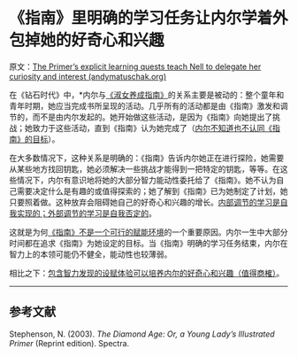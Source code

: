 # 《指南》里明确的学习任务让内尔学着外包掉她的好奇心和兴趣

原文：[The Primer’s explicit learning quests teach Nell to delegate her curiosity and interest (andymatuschak.org)](https://notes.andymatuschak.org/z24NYWvoCZZSf1MKFB7FhRs8RD9ALghuQ5Vxy)

在《钻石时代》中，*内尔与[《淑女养成指南》](https://notes.andymatuschak.org/z6xtQsFDb5YAPxWzJdoYKbYVAxQghSteVEyoX)的关系主要是被动的：整个童年和青年时期，她应当完成书所呈现的活动。几乎所有的活动都是由《指南》激发和调节的，而不是由内尔发起的。她开始做这些活动，是因为《指南》向她提出了挑战；她致力于这些活动，直到《指南》认为她完成了（[内尔不知道也不认同《指南》的目标](https://notes.andymatuschak.org/z6mg4iibFwrKipuEYQvBuA9cxnjvZ2vG2QgQ9)）。

在大多数情况下，这种关系是明确的：《指南》告诉内尔她正在进行探险，她需要从某些地方找回钥匙，她必须解决一些挑战才能得到一把特定的钥匙，等等。在这些情况下，内尔有意识地将她的大部分智力能动性委托给了《指南》。她不认为自己需要决定什么是有趣的或值得探索的；她了解到《指南》已为她制定了计划，她只要照着做。这种放弃会阻碍她自己的好奇心和兴趣的增长。[内部调节的学习是自我实现的；外部调节的学习是自我否定的](https://notes.andymatuschak.org/z593cFAtL3wWfMEFZodUYcM9TPQyMDHzEXxvS)。

这就是为何[《指南》不是一个可行的赋能环境](https://notes.andymatuschak.org/z4WNFDsAy4sqT8eU9VUfKwW1gdSL4UGB4mbyG)的一个重要原因。内尔一生中大部分时间都在追求《指南》为她设定的目标。当《指南》明确的学习任务结束，内尔在智力上的本领可能仍不健全，能动性也较薄弱。

相比之下：[包含智力发现的设赋体验可以培养内尔的好奇心和兴趣（值得商榷）](https://notes.andymatuschak.org/z5JsBWmh9haqMm6pJ3H7WxKJ832AgyVZsQAwY)。

------

## 参考文献

Stephenson, N. (2003). *The Diamond Age: Or, a Young Lady’s Illustrated Primer* (Reprint edition). Spectra.